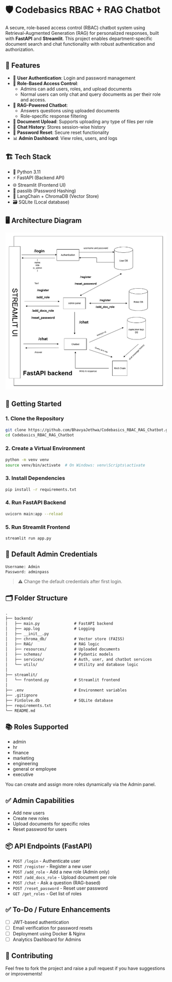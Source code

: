 # 🛡️ Codebasics RBAC + RAG Chatbot

A secure, role-based access control (RBAC) chatbot system using Retrieval-Augmented Generation (RAG) for personalized responses, built with **FastAPI** and **Streamlit**. This project enables department-specific document search and chat functionality with robust authentication and authorization.

## 📌 Features

- 🔐 **User Authentication**: Login and password management
- 👥 **Role-Based Access Control**:
  - Admins can add users, roles, and upload documents
  - Normal users can only chat and query documents as per their role and access.
- 🧠 **RAG-Powered Chatbot**:
  - Answers questions using uploaded documents
  - Role-specific response filtering
- 📄 **Document Upload**: Supports uploading any type of files per role
- 📜 **Chat History**: Stores session-wise history
- 🔄 **Password Reset**: Secure reset functionality
- 📊 **Admin Dashboard**: View roles, users, and logs

## 🏗️ Tech Stack

- 🐍 Python 3.11
- ⚡ FastAPI (Backend API)
- 🌐 Streamlit (Frontend UI)
- 🔐 passlib (Password Hashing)
- 🧠 LangChain + ChromaDB (Vector Store)
- 🗃️ SQLite (Local database)

## 🖥️ Architecture Diagram
![Architecture Diagram](\images\Architecture.jpg)


## 🚀 Getting Started

### 1. Clone the Repository

```bash
git clone https://github.com/BhavyaJethwa/Codebasics_RBAC_RAG_Chatbot.git
cd Codebasics_RBAC_RAG_Chatbot
```

### 2. Create a Virtual Environment

```bash
python -m venv venv
source venv/bin/activate  # On Windows: venv\Scripts\activate
```

### 3. Install Dependencies

```bash
pip install -r requirements.txt
```

### 4. Run FastAPI Backend

```bash
uvicorn main:app --reload
```

### 5. Run Streamlit Frontend

```bash
streamlit run app.py
```

## 🔐 Default Admin Credentials

```text
Username: Admin
Password: adminpass
```

> ⚠️ Change the default credentials after first login.

## 🗂️ Folder Structure

```
.
├── backend/
│   ├── main.py               # FastAPI backend
│   ├── app.log               # Logging
│   ├── __init__.py
│   ├── chroma_db/            # Vector store (FAISS)
│   ├── RAG/                  # RAG logic
│   ├── resources/            # Uploaded documents
│   ├── schemas/              # Pydantic models
│   ├── services/             # Auth, user, and chatbot services
│   └── utils/                # Utility and database logic
│
├── streamlit/
│   └── frontend.py           # Streamlit frontend
│
├── .env                      # Environment variables
├── .gitignore
├── FinSolve.db               # SQLite database
├── requirements.txt
└── README.md
```

## 📚 Roles Supported

- admin
- hr
- finance
- marketing
- engineering
- general or employee
- executive

You can create and assign more roles dynamically via the Admin panel.

## ✅ Admin Capabilities

- Add new users
- Create new roles
- Upload documents for specific roles
- Reset password for users

## 📦 API Endpoints (FastAPI)

- `POST /login` - Authenticate user
- `POST /register` - Register a new user
- `POST /add_role` - Add a new role (Admin only)
- `POST /add_docs_role` - Upload document per role
- `POST /chat` - Ask a question (RAG-based)
- `POST /reset_password` - Reset user password
- `GET /get_roles` - Get list of roles

## ✅ To-Do / Future Enhancements

- [ ] JWT-based authentication
- [ ] Email verification for password resets
- [ ] Deployment using Docker & Nginx
- [ ] Analytics Dashboard for Admins

## 🤝 Contributing

Feel free to fork the project and raise a pull request if you have suggestions or improvements!


